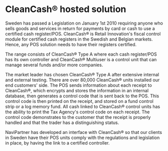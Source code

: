 # CleanCash® hosted solution

Sweden has passed a Legislation on January 1st 2010 requiring anyone who sells goods and services in return for payments by card or cash to use a certified cash register/POS.
CleanCash® is Retail Innovation's fiscal control module for certified cash registers in the Swedish and Belgian markets. Hence, any POS solution needs to have their registers certified.

The range consists of CleanCash® Type A where each cash register/POS has its own controller and CleanCash® Multiuser is a control unit that can manage several funds and/or more companies.

The market leader has chosen CleanCash® Type A after extensive internal and external testing. There are over 80,000 CleanCash® units installed  our end customers' side. The POS sends information about each receipt to CleanCash®, which encrypts and stores the information in an internal database, then generates a control code that is sent back to the POS. This control code is then printed on the receipt, and stored on a fund control strip or a log memory fund. All cash linked to CleanCash® control units has the ability to print the Tax Agency's control code on each receipt. The control code demonstrates to the customer that the receipt is properly handled and that the trader has a distinguishing status.

NaviPartner has developed an interface with CleanCash® so that our clients in Sweden have their POS units comply with the regulations and legislation in place, by having the link to a certified controller.